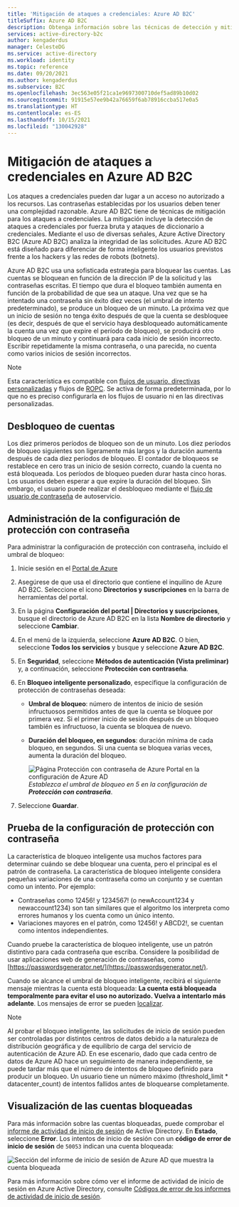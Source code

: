 ```yaml
---
title: 'Mitigación de ataques a credenciales: Azure AD B2C'
titleSuffix: Azure AD B2C
description: Obtenga información sobre las técnicas de detección y mitigación de ataques a credenciales (ataques a contraseña) en Azure Active Directory B2C, incluidas las características de bloqueo de cuentas inteligentes.
services: active-directory-b2c
author: kengaderdus
manager: CelesteDG
ms.service: active-directory
ms.workload: identity
ms.topic: reference
ms.date: 09/20/2021
ms.author: kengaderdus
ms.subservice: B2C
ms.openlocfilehash: 3ec563e05f21ca1e9697300710def5ad89b10d02
ms.sourcegitcommit: 91915e57ee9b42a76659f6ab78916ccba517e0a5
ms.translationtype: HT
ms.contentlocale: es-ES
ms.lasthandoff: 10/15/2021
ms.locfileid: "130042928"
---
```

# <a name="mitigate-credential-attacks-in-azure-ad-b2c"></a>Mitigación de ataques a credenciales en Azure AD B2C

Los ataques a credenciales pueden dar lugar a un acceso no autorizado a los recursos. Las contraseñas establecidas por los usuarios deben tener una complejidad razonable. Azure AD B2C tiene de técnicas de mitigación para los ataques a credenciales. La mitigación incluye la detección de ataques a credenciales por fuerza bruta y ataques de diccionario a credenciales. Mediante el uso de diversas señales, Azure Active Directory B2C (Azure AD B2C) analiza la integridad de las solicitudes. Azure AD B2C está diseñado para diferenciar de forma inteligente los usuarios previstos frente a los hackers y las redes de robots (botnets).

Azure AD B2C usa una sofisticada estrategia para bloquear las cuentas. Las cuentas se bloquean en función de la dirección IP de la solicitud y las contraseñas escritas. El tiempo que dura el bloqueo también aumenta en función de la probabilidad de que sea un ataque. Una vez que se ha intentado una contraseña sin éxito diez veces (el umbral de intento predeterminado), se produce un bloqueo de un minuto. La próxima vez que un inicio de sesión no tenga éxito después de que la cuenta se desbloquee (es decir, después de que el servicio haya desbloqueado automáticamente la cuenta una vez que expire el período de bloqueo), se producirá otro bloqueo de un minuto y continuará para cada inicio de sesión incorrecto. Escribir repetidamente la misma contraseña, o una parecida, no cuenta como varios inicios de sesión incorrectos.

> [!NOTE]
> Esta característica es compatible con [flujos de usuario, directivas personalizadas](user-flow-overview.md) y flujos de [ROPC](add-ropc-policy.md). Se activa de forma predeterminada, por lo que no es preciso configurarla en los flujos de usuario ni en las directivas personalizadas.

## <a name="unlock-accounts"></a>Desbloqueo de cuentas

Los diez primeros períodos de bloqueo son de un minuto. Los diez períodos de bloqueo siguientes son ligeramente más largos y la duración aumenta después de cada diez períodos de bloqueo. El contador de bloqueos se restablece en cero tras un inicio de sesión correcto, cuando la cuenta no está bloqueada. Los períodos de bloqueo pueden durar hasta cinco horas. Los usuarios deben esperar a que expire la duración del bloqueo. Sin embargo, el usuario puede realizar el desbloqueo mediante el [flujo de usuario de contraseña](add-password-reset-policy.md) de autoservicio.

## <a name="manage-password-protection-settings"></a>Administración de la configuración de protección con contraseña

Para administrar la configuración de protección con contraseña, incluido el umbral de bloqueo:

1. Inicie sesión en el [Portal de Azure](https://portal.azure.com)
1. Asegúrese de que usa el directorio que contiene el inquilino de Azure AD B2C. Seleccione el icono **Directorios y suscripciones** en la barra de herramientas del portal.
1. En la página **Configuración del portal | Directorios y suscripciones**, busque el directorio de Azure AD B2C en la lista **Nombre de directorio** y seleccione **Cambiar**.
1. En el menú de la izquierda, seleccione **Azure AD B2C**. O bien, seleccione **Todos los servicios** y busque y seleccione **Azure AD B2C**.
1. En **Seguridad**, seleccione **Métodos de autenticación (Vista preliminar)** y, a continuación, seleccione **Protección con contraseña**.
1. En **Bloqueo inteligente personalizado**, especifique la configuración de protección de contraseñas deseada:

   - **Umbral de bloqueo**: número de intentos de inicio de sesión infructuosos permitidos antes de que la cuenta se bloquee por primera vez. Si el primer inicio de sesión después de un bloqueo también es infructuoso, la cuenta se bloquea de nuevo.
   - **Duración del bloqueo, en segundos**: duración mínima de cada bloqueo, en segundos. Si una cuenta se bloquea varias veces, aumenta la duración del bloqueo.

       ![Página Protección con contraseña de Azure Portal en la configuración de Azure AD](./media/threat-management/portal-02-password-protection.png)
    <br />*Establezca el umbral de bloqueo en 5 en la configuración de **Protección con contraseña***.

1. Seleccione **Guardar**.

## <a name="testing-the-password-protection-settings"></a>Prueba de la configuración de protección con contraseña

La característica de bloqueo inteligente usa muchos factores para determinar cuándo se debe bloquear una cuenta, pero el principal es el patrón de contraseña. La característica de bloqueo inteligente considera pequeñas variaciones de una contraseña como un conjunto y se cuentan como un intento. Por ejemplo:

- Contraseñas como 12456! y 1234567! (o newAccount1234 y newaccount1234) son tan similares que el algoritmo los interpreta como errores humanos y los cuenta como un único intento.
- Variaciones mayores en el patrón, como 12456! y ABCD2!, se cuentan como intentos independientes.

Cuando pruebe la característica de bloqueo inteligente, use un patrón distintivo para cada contraseña que escriba. Considere la posibilidad de usar aplicaciones web de generación de contraseñas, como [https://passwordsgenerator.net/](https://passwordsgenerator.net/).

Cuando se alcance el umbral de bloqueo inteligente, recibirá el siguiente mensaje mientras la cuenta está bloqueada: **La cuenta está bloqueada temporalmente para evitar el uso no autorizado. Vuelva a intentarlo más adelante**. Los mensajes de error se pueden [localizar](localization-string-ids.md#sign-up-or-sign-in-error-messages).

> [!NOTE]
> Al probar el bloqueo inteligente, las solicitudes de inicio de sesión pueden ser controladas por distintos centros de datos debido a la naturaleza de distribución geográfica y de equilibrio de carga del servicio de autenticación de Azure AD. En ese escenario, dado que cada centro de datos de Azure AD hace un seguimiento de manera independiente, se puede tardar más que el número de intentos de bloqueo definido para producir un bloqueo. Un usuario tiene un número máximo (threshold_limit * datacenter_count) de intentos fallidos antes de bloquearse completamente.

## <a name="viewing-locked-out-accounts"></a>Visualización de las cuentas bloqueadas

Para más información sobre las cuentas bloqueadas, puede comprobar el [informe de actividad de inicio de sesión](../active-directory/reports-monitoring/concept-sign-ins.md) de Active Directory. En **Estado**, seleccione **Error**. Los intentos de inicio de sesión con un **código de error de inicio de sesión** de `50053` indican una cuenta bloqueada:

![Sección del informe de inicio de sesión de Azure AD que muestra la cuenta bloqueada](./media/threat-management/portal-01-locked-account.png)

Para más información sobre cómo ver el informe de actividad de inicio de sesión en Azure Active Directory, consulte [Códigos de error de los informes de actividad de inicio de sesión](../active-directory/reports-monitoring/concept-sign-ins.md).

